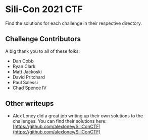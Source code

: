 # Sili-Con 2021 CTF
Find the solutions for each challenge in their respective directory.

## Challenge Contributors
A big thank you to all of these folks:
* Dan Cobb
* Ryan Clark
* Matt Jackoski
* David Pritchard 
* Paul Salessi
* Chad Spence IV

## Other writeups
* Alex Loney did a great job writing up their own solutions to the challenges. You can find their solutions here: [https://github.com/alexloney/SiliConCTF](https://github.com/alexloney/SiliConCTF)